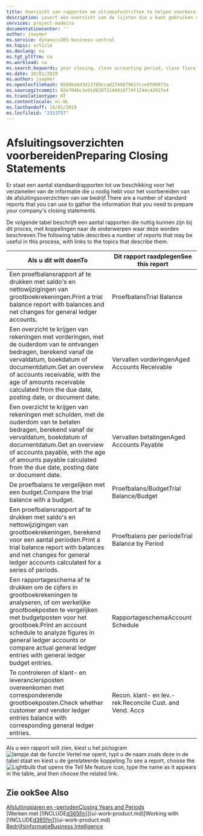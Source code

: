 ```yaml
---
title: Overzicht van rapporten om ultimoafschriften te helpen voorbereiden | Microsoft Docs
description: Levert een overzicht van de lijsten die u kunt gebruiken om gegevens te verzamelen om de ultimoafschriften van uw bedrijf voor te bereiden wanneer het financiële jaar wordt gesloten.
services: project-madeira
documentationcenter: ''
author: jswymer
ms.service: dynamics365-business-central
ms.topic: article
ms.devlang: na
ms.tgt_pltfrm: na
ms.workload: na
ms.search.keywords: year closing, close accounting period, close fiscal year, aging, creditor payments, vendor payments, assets, liabilities, equity, analysis, reporting, financial report, business intelligence, BI, Power Bi, KPI
ms.date: 10/01/2019
ms.author: jswymer
ms.openlocfilehash: 8508ba6d3d23709ccad2749879617cce0f00973a
ms.sourcegitcommit: 02e704bc3e01d62072144919774f1244c42827e4
ms.translationtype: HT
ms.contentlocale: nl-NL
ms.lasthandoff: 10/01/2019
ms.locfileid: "2313757"
---
```

# <a name="preparing-closing-statements"></a><span data-ttu-id="bde51-103">Afsluitingsoverzichten voorbereiden</span><span class="sxs-lookup"><span data-stu-id="bde51-103">Preparing Closing Statements</span></span>
<span data-ttu-id="bde51-104">Er staat een aantal standaardrapporten tot uw beschikking voor het verzamelen van de informatie die u nodig hebt voor het voorbereiden van de afsluitingsoverzichten van uw bedrijf.</span><span class="sxs-lookup"><span data-stu-id="bde51-104">There are a number of standard reports that you can use to gather the information that you need to prepare your company's closing statements.</span></span>

<span data-ttu-id="bde51-105">De volgende tabel beschrijft een aantal rapporten die nuttig kunnen zijn bij dit proces, met koppelingen naar de onderwerpen waar deze worden beschreven.</span><span class="sxs-lookup"><span data-stu-id="bde51-105">The following table describes a number of reports that may be useful in this process, with links to the topics that describe them.</span></span>

| <span data-ttu-id="bde51-106">Als u dit wilt doen</span><span class="sxs-lookup"><span data-stu-id="bde51-106">To</span></span> | <span data-ttu-id="bde51-107">Dit rapport raadplegen</span><span class="sxs-lookup"><span data-stu-id="bde51-107">See this report</span></span> |
| --- | --- |
| <span data-ttu-id="bde51-108">Een proefbalansrapport af te drukken met saldo's en nettowijzigingen van grootboekrekeningen.</span><span class="sxs-lookup"><span data-stu-id="bde51-108">Print a trial balance report with balances and net changes for general ledger accounts.</span></span> |<span data-ttu-id="bde51-109">Proefbalans</span><span class="sxs-lookup"><span data-stu-id="bde51-109">Trial Balance</span></span> |
| <span data-ttu-id="bde51-110">Een overzicht te krijgen van rekeningen met vorderingen, met de ouderdom van te ontvangen bedragen, berekend vanaf de vervaldatum, boekdatum of documentdatum.</span><span class="sxs-lookup"><span data-stu-id="bde51-110">Get an overview of accounts receivable, with the age of amounts receivable calculated from the due date, posting date, or document date.</span></span> |<span data-ttu-id="bde51-111">Vervallen vorderingen</span><span class="sxs-lookup"><span data-stu-id="bde51-111">Aged Accounts Receivable</span></span> |
| <span data-ttu-id="bde51-112">Een overzicht te krijgen van rekeningen met schulden, met de ouderdom van te betalen bedragen, berekend vanaf de vervaldatum, boekdatum of documentdatum.</span><span class="sxs-lookup"><span data-stu-id="bde51-112">Get an overview of accounts payable, with the age of amounts payable calculated from the due date, posting date or document date.</span></span> |<span data-ttu-id="bde51-113">Vervallen betalingen</span><span class="sxs-lookup"><span data-stu-id="bde51-113">Aged Accounts Payable</span></span> |
| <span data-ttu-id="bde51-114">De proefbalans te vergelijken met een budget.</span><span class="sxs-lookup"><span data-stu-id="bde51-114">Compare the trial balance with a budget.</span></span> |<span data-ttu-id="bde51-115">Proefbalans/Budget</span><span class="sxs-lookup"><span data-stu-id="bde51-115">Trial Balance/Budget</span></span> |
| <span data-ttu-id="bde51-116">Een proefbalansrapport af te drukken met saldo's en nettowijzigingen van grootboekrekeningen, berekend voor een aantal perioden.</span><span class="sxs-lookup"><span data-stu-id="bde51-116">Print a trial balance report with balances and net changes for general ledger accounts calculated for a series of periods.</span></span> |<span data-ttu-id="bde51-117">Proefbalans per periode</span><span class="sxs-lookup"><span data-stu-id="bde51-117">Trial Balance by Period</span></span> |
| <span data-ttu-id="bde51-118">Een rapportageschema af te drukken om de cijfers in grootboekrekeningen te analyseren, of om werkelijke grootboekposten te vergelijken met budgetposten voor het grootboek.</span><span class="sxs-lookup"><span data-stu-id="bde51-118">Print an account schedule to analyze figures in general ledger accounts or compare actual general ledger entries with general ledger budget entries.</span></span> |<span data-ttu-id="bde51-119">Rapportageschema</span><span class="sxs-lookup"><span data-stu-id="bde51-119">Account Schedule</span></span> |
| <span data-ttu-id="bde51-120">Te controleren of klant- en leveranciersposten overeenkomen met corresponderende grootboekposten.</span><span class="sxs-lookup"><span data-stu-id="bde51-120">Check whether customer and vendor ledger entries balance with corresponding general ledger entries.</span></span> |<span data-ttu-id="bde51-121">Recon. klant- en lev.-rek.</span><span class="sxs-lookup"><span data-stu-id="bde51-121">Reconcile Cust. and Vend. Accs</span></span> |

<span data-ttu-id="bde51-122">Als u een rapport wilt zien, kiest u het pictogram ![lampje dat de functie Vertel me opent](media/ui-search/search_small.png "Vertel me wat u wilt doen"), typt u de naam zoals deze in de tabel staat en kiest u de gerelateerde koppeling.</span><span class="sxs-lookup"><span data-stu-id="bde51-122">To see a report, choose the ![Lightbulb that opens the Tell Me feature](media/ui-search/search_small.png "Tell me what you want to do") icon, type the name as it appears in the table, and then choose the related link.</span></span>

## <a name="see-also"></a><span data-ttu-id="bde51-123">Zie ook</span><span class="sxs-lookup"><span data-stu-id="bde51-123">See Also</span></span>
[<span data-ttu-id="bde51-124">Afsluitingsjaren en -perioden</span><span class="sxs-lookup"><span data-stu-id="bde51-124">Closing Years and Periods</span></span>](year-close-years-periods.md)  
<span data-ttu-id="bde51-125">[Werken met [!INCLUDE[d365fin](includes/d365fin_md.md)]](ui-work-product.md)</span><span class="sxs-lookup"><span data-stu-id="bde51-125">[Working with [!INCLUDE[d365fin](includes/d365fin_md.md)]](ui-work-product.md)</span></span>  
[<span data-ttu-id="bde51-126">Bedrijfsinformatie</span><span class="sxs-lookup"><span data-stu-id="bde51-126">Business Intelligence</span></span>](bi.md)
